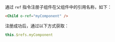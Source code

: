 通过 `ref` 指令注册子组件在父组件中的引用名称，如下：

```html
<Child o-ref="myComponent" />
```

注册成功后，通过以下方式获取：

```javascript
this.$refs.myComponent
```
